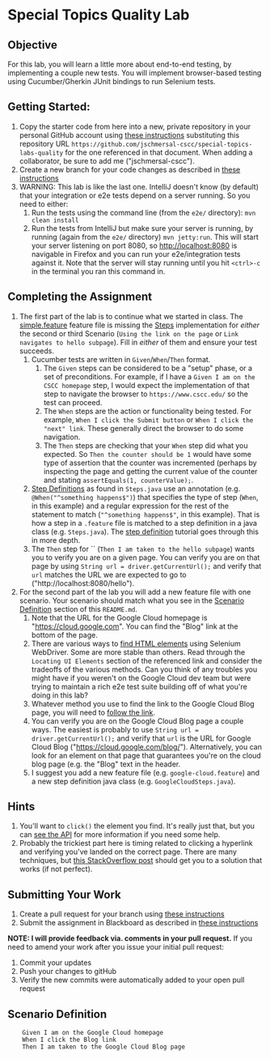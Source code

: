 # Special Topics Quality Lab

## Objective

For this lab, you will learn a little more about end-to-end testing, by implementing a couple new tests.  You will implement browser-based testing using Cucumber/Gherkin JUnit bindings to run Selenium tests.

## Getting Started:

1. Copy the starter code from here into a new, private repository in your personal GitHub account using [these instructions](https://github.com/jeff-anderson-cscc/submitting-assignments-lab#copy-the-starter-code-into-a-new-private-repository-in-your-personal-github-account) substituting this repository URL ``https://github.com/jschmersal-cscc/special-topics-labs-quality`` for the one referenced in that document.  When adding a collaborator, be sure to add me ("jschmersal-cscc").
2. Create a new branch for your code changes as described in [these instructions](https://github.com/jeff-anderson-cscc/submitting-assignments-lab#before-you-start-coding)
3. WARNING: This lab is like the last one.  IntelliJ doesn't know (by default) that your integration or e2e tests depend on a server running.  So you need to either:
    1. Run the tests using the command line (from the `e2e/` directory):  `mvn clean install`
    1. Run the tests from IntelliJ but make sure your server is running, by running (again from the `e2e/` directory) `mvn jetty:run`.  This will start your server listening on port 8080, so [http://localhost:8080](http://localhost:8080) is navigable in Firefox and you can run your e2e/integration tests against it.  Note that the server will stay running until you hit `<ctrl>-c` in the terminal you ran this command in.

## Completing the Assignment

1. The first part of the lab is to continue what we started in class.  The [simple.feature](e2e/src/test/resources/edu/cscc/topics/quality/e2e/simple.feature) feature file is missing the [Steps](e2e/src/test/java/edu/cscc/topics/quality/e2e/Steps.java) implementation for _either_ the second or third Scenario (`Using the link on the page` or `Link navigates to hello subpage`).  Fill in _either_ of them and ensure your test succeeds.
    1. Cucumber tests are written in `Given`/`When`/`Then` format.  
        1. The `Given` steps can be considered to be a "setup" phase, or a set of preconditions.  For example, if I have a `Given I am on the CSCC homepage` step, I would expect the implementation of that step to navigate the browser to `https://www.cscc.edu/` so the test can proceed.
        1. The `When` steps are the action or functionality being tested.  For example, `When I click the Submit button` or `When I click the "next" link`.  These generally direct the browser to do some navigation.
        1. The `Then` steps are checking that your `When` step did what you expected.  So `Then the counter should be 1` would have some type of assertion that the counter was incremented (perhaps by inspecting the page and getting the current value of the counter and stating `assertEquals(1, counterValue);`. 
    1. [Step Definitions](https://cucumber.io/docs/cucumber/step-definitions/) as found in `Steps.java` use an annotation (e.g. `@When("^something happens$")`) that specifies the type of step (`When`, in this example) and a regular expression for the rest of the statement to match (`"^something happens$"`, in this example).  That is how a step in a `.feature` file is matched to a step definition in a java class (e.g. `Steps.java`).  The [step definition](https://cucumber.io/docs/cucumber/step-definitions/) tutorial goes through this in more depth.
    1. The `Then` step for `` (`Then I am taken to the hello subpage`) wants you to verify you are on a given page. You can verify you are on that page by using `String url = driver.getCurrentUrl();` and verify that `url` matches the URL we are expected to go to ("http://localhost:8080/hello").    
1. For the second part of the lab you will add a new feature file with one scenario.  Your scenario should match what you see in the [Scenario Definition](#scenario-definition) section of this `README.md`.
    1.  Note that the URL for the Google Cloud homepage is "https://cloud.google.com".  You can find the "Blog" link at the bottom of the page. 
    1.  There are various ways to [find HTML elements](https://www.seleniumhq.org/docs/03_webdriver.jsp) using Selenium WebDriver.  Some are more stable than others.  Read through the `Locating UI Elements` section of the referenced link and consider the tradeoffs of the various methods.  Can you think of any troubles you might have if you weren't on the Google Cloud dev team but were trying to maintain a rich e2e test suite building off of what you're doing in this lab?
    1.  Whatever method you use to find the link to the Google Cloud Blog page, you will need to [follow the link](https://stackoverflow.com/questions/19060806/click-on-hyperlink-using-selenium-webdriver).
    1.  You can verify you are on the Google Cloud Blog page a couple ways.  The easiest is probably to use `String url = driver.getCurrentUrl();` and verify that `url` is the URL for Google Cloud Blog ("https://cloud.google.com/blog/").  Alternatively, you can look for an element on that page that guarantees you're on the cloud blog page (e.g. the "Blog" text in the header.
    1.  I suggest you add a new feature file (e.g. `google-cloud.feature`) and a new step definition java class (e.g. `GoogleCloudSteps.java`).

## Hints
1. You'll want to `click()` the element you find.  It's really just that, but you can [see the API](https://www.seleniumhq.org/docs/03_webdriver.jsp#selenium-webdriver-api-commands-and-operations) for more information if you need some help.
1. Probably the trickiest part here is timing related to clicking a hyperlink and verifying you've landed on the correct page.  There are many techniques, but [this StackOverflow post](https://stackoverflow.com/questions/36590274/selenium-how-to-wait-until-page-is-completely-loaded) should get you to a solution that works (if not perfect).

## Submitting Your Work

1. Create a pull request for your branch using [these instructions](https://github.com/jeff-anderson-cscc/submitting-assignments-lab#once-you-are-ready-to-submit-your-work-for-grading)
1. Submit the assignment in Blackboard as described in [these instructions](https://github.com/jeff-anderson-cscc/submitting-assignments-lab#once-your-pull-request-is-created-and-i-am-added-as-a-reviewer)

__NOTE: I will provide feedback via. comments in your pull request.__
If you need to amend your work after you issue your initial pull request:

1. Commit your updates
1. Push your changes to gitHub
1. Verify the new commits were automatically added to your open pull request

## Scenario Definition
```
    Given I am on the Google Cloud homepage
    When I click the Blog link
    Then I am taken to the Google Cloud Blog page
```